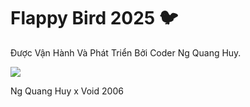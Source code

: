 Flappy Bird 2025 🐦
===========

Được Vận Hành Và Phát Triển Bởi Coder Ng Quang Huy.

![](http://i.imgur.com/Slbvt65.png)

Ng Quang Huy x Void 2006
